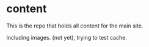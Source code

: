 # content
This is the repo that holds all content for the main site.

Including images. (not yet), trying to test cache.

